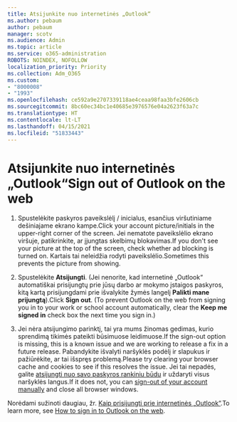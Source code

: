 ```yaml
---
title: Atsijunkite nuo internetinės „Outlook“
ms.author: pebaum
author: pebaum
manager: scotv
ms.audience: Admin
ms.topic: article
ms.service: o365-administration
ROBOTS: NOINDEX, NOFOLLOW
localization_priority: Priority
ms.collection: Adm_O365
ms.custom:
- "8000008"
- "1993"
ms.openlocfilehash: ce592a9e2707339118ae4ceaa98faa3bfe2606cb
ms.sourcegitcommit: 8bc60ec34bc1e40685e3976576e04a2623f63a7c
ms.translationtype: HT
ms.contentlocale: lt-LT
ms.lasthandoff: 04/15/2021
ms.locfileid: "51833443"
---
```

# <a name="sign-out-of-outlook-on-the-web"></a><span data-ttu-id="77836-102">Atsijunkite nuo internetinės „Outlook“</span><span class="sxs-lookup"><span data-stu-id="77836-102">Sign out of Outlook on the web</span></span>

1. <span data-ttu-id="77836-103">Spustelėkite paskyros paveikslėlį / inicialus, esančius viršutiniame dešiniajame ekrano kampe.</span><span class="sxs-lookup"><span data-stu-id="77836-103">Click your account picture/initials in the upper-right corner of the screen.</span></span> <span data-ttu-id="77836-104">Jei nematote paveikslėlio ekrano viršuje, patikrinkite, ar įjungtas skelbimų blokavimas.</span><span class="sxs-lookup"><span data-stu-id="77836-104">If you don't see your picture at the top of the screen, check whether ad blocking is turned on.</span></span> <span data-ttu-id="77836-105">Kartais tai neleidžia rodyti paveikslėlio.</span><span class="sxs-lookup"><span data-stu-id="77836-105">Sometimes this prevents the picture from showing.</span></span>

2. <span data-ttu-id="77836-106">Spustelėkite **Atsijungti**. (Jei nenorite, kad internetinė „Outlook“ automatiškai prisijungtų prie jūsų darbo ar mokymo įstaigos paskyros, kitą kartą prisijungdami prie išvalykite žymės langelį **Palikti mane prijungtą**).</span><span class="sxs-lookup"><span data-stu-id="77836-106">Click **Sign out**. (To prevent Outlook on the web from signing you in to your work or school account automatically, clear the **Keep me signed in** check box the next time you sign in.)</span></span>

3. <span data-ttu-id="77836-107">Jei nėra atsijungimo parinktį, tai yra mums žinomas gedimas, kurio sprendimą tikimės pateikti būsimuose leidimuose.</span><span class="sxs-lookup"><span data-stu-id="77836-107">If the sign-out option is missing, this is a known issue and we are working to release a fix in a future release.</span></span>  <span data-ttu-id="77836-108">Pabandykite išvalyti naršyklės podėlį ir slapukus ir pažiūrėkite, ar tai išspręs problemą.</span><span class="sxs-lookup"><span data-stu-id="77836-108">Please try clearing your browser cache and cookies to see if this resolves the issue.</span></span>  <span data-ttu-id="77836-109">Jei tai nepadės, galite [atsijungti nuo savo paskyros rankiniu būdu](https://login.live.com/logout.srf) ir uždaryti visus naršyklės langus.</span><span class="sxs-lookup"><span data-stu-id="77836-109">If it does not, you can [sign-out of your account manually](https://login.live.com/logout.srf) and close all browser windows.</span></span>

<span data-ttu-id="77836-110">Norėdami sužinoti daugiau, žr. [Kaip prisijungti prie internetinės „Outlook“](https://support.office.com/article/how-to-sign-in-to-outlook-on-the-web-763fab4d-0138-4814-b450-37fc286bcb79).</span><span class="sxs-lookup"><span data-stu-id="77836-110">To learn more, see [How to sign in to Outlook on the web](https://support.office.com/article/how-to-sign-in-to-outlook-on-the-web-763fab4d-0138-4814-b450-37fc286bcb79).</span></span>

